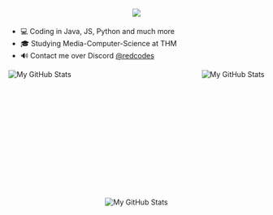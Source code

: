 <h1 align="center">
  <a href="https://git.io/typing-svg">
    <img src="https://readme-typing-svg.herokuapp.com/?lines=Hello,+There!+👋;My+Name+is+David+😅;&center=true&size=30">
  </a>
</h1>


- 💻 Coding in Java, JS, Python and much more
- 🎓 Studying Media-Computer-Science at THM
- 🔊 Contact me over Discord [@redcodes](https://discords.com/bio/p/redi)

<img align="left" alt="My GitHub Stats" src="https://github-readme-stats.vercel.app/api/top-langs/?username=redcodesdev&theme=gruvbox&count_private=true&show_icons=true&hide_border=true3" />
<img align="right" alt="My GitHub Stats" src="https://github-readme-stats.vercel.app/api?username=redcodesdev&theme=gruvbox&count_private=true&show_icons=true&hide_border=true" />
<br><br><br><br><br><br><br><br><br><br><br><br><br><br>
<p align="center">
<img alt="My GitHub Stats" src="https://github-profile-trophy.vercel.app/?username=redcodesdev&theme=onedark" />
</p>
